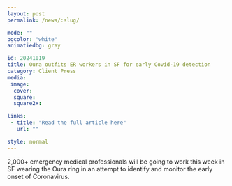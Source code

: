 ```yaml
---
layout: post
permalink: /news/:slug/

mode: ""
bgcolor: "white"
animatiedbg: gray

id: 20241019
title: Oura outfits ER workers in SF for early Covid-19 detection
category: Client Press
media:
 image:
  cover: 
  square: 
  square2x: 

links:
 - title: "Read the full article here"
   url: ""

style: normal
---
```


2,000+ emergency medical professionals will be going to work this week in SF wearing the Oura ring in an attempt to identify and monitor the early onset of Coronavirus.
